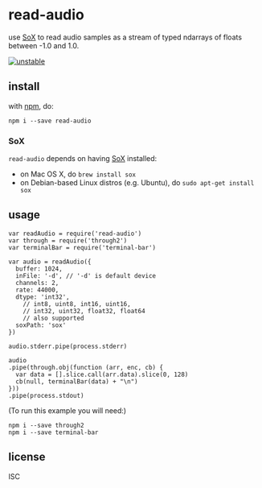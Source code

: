# read-audio 

use [SoX](http://sox.sourceforge.net/) to read audio samples as a stream of typed ndarrays of floats between -1.0 and 1.0.

[![unstable](http://badges.github.io/stability-badges/dist/unstable.svg)](http://github.com/badges/stability-badges)

## install

with [npm](https://npmjs.org), do:

```
npm i --save read-audio
```

### SoX

`read-audio` depends on having [SoX](http://sox.sourceforge.net/) installed:

- on Mac OS X, do `brew install sox`
- on Debian-based Linux distros (e.g. Ubuntu), do `sudo apt-get install sox`

## usage

```
var readAudio = require('read-audio')
var through = require('through2')
var terminalBar = require('terminal-bar')

var audio = readAudio({
  buffer: 1024,
  inFile: '-d', // '-d' is default device
  channels: 2,
  rate: 44000,
  dtype: 'int32',
    // int8, uint8, int16, uint16,
    // int32, uint32, float32, float64
    // also supported
  soxPath: 'sox'
})

audio.stderr.pipe(process.stderr)

audio
.pipe(through.obj(function (arr, enc, cb) {
  var data = [].slice.call(arr.data).slice(0, 128)
  cb(null, terminalBar(data) + "\n")
}))
.pipe(process.stdout)
```

(To run this example you will need:)

```
npm i --save through2
npm i --save terminal-bar
```

## license

ISC
